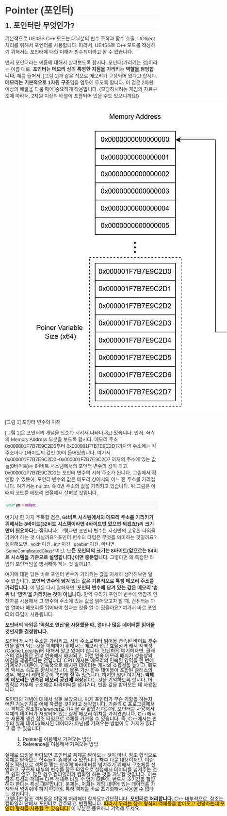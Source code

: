 <div spellcheck="false" class="md-htmlblock md-rawblock md-end-block" cid="n97" mdtype="html_block" style="min-height: 1em; margin: 0; padding: 0; line-height: 1.0; box-sizing: border-box; margin-top: 1rem; margin-bottom: 1rem; white-space: normal; position: relative; color: #333333; font-family: 'Open Sans', 'Clear Sans', 'Helvetica Neue', Helvetica, Arial, 'Segoe UI Emoji', sans-serif; font-size: 16px; font-style: normal; font-variant-ligatures: normal; font-variant-caps: normal; font-weight: 400; letter-spacing: normal; orphans: 2; text-align: start; text-indent: 0px; text-transform: none; widows: 2; word-spacing: 0px; -webkit-text-stroke-width: 0px; text-decoration-thickness: initial; text-decoration-style: initial; text-decoration-color: initial;"><span style="min-height: 1em; margin: 0; padding: 0; font-family: Helvetica,Arial,sans-serif; line-height: 1.0; box-sizing: border-box; position: absolute;"></span></div><p style="min-height: 1em; margin: 0; padding: 0; font-family: Helvetica,Arial,sans-serif; font-size: 16px; line-height: 1.0;"><span style="box-sizing: border-box; min-height: 1em; margin: 0px; padding: 0px; font-family: Helvetica, Arial, sans-serif; line-height: 1;"></span></p><p style="box-sizing: border-box; margin: 0px; padding: 0px; font-family: Helvetica, Arial, sans-serif; font-size: 16px; line-height: 1; min-height: 20px; cursor: default;" tabindex="-1"></p><h1 style="box-sizing: border-box; white-space: pre-wrap; break-after: avoid-page; break-inside: avoid; orphans: 4; font-size: 2.25em; margin: 1rem 0px; position: relative; font-weight: bold; line-height: 1.2; cursor: text; border-bottom: 1px solid rgb(238, 238, 238); min-height: 1em; padding: 0px; color: #333333; font-family: 'Open Sans', 'Clear Sans', 'Helvetica Neue', Helvetica, Arial, 'Segoe UI Emoji', sans-serif; font-style: normal; font-variant-ligatures: normal; font-variant-caps: normal; letter-spacing: normal; text-align: start; text-indent: 0px; text-transform: none; widows: 2; word-spacing: 0px; -webkit-text-stroke-width: 0px; text-decoration-thickness: initial; text-decoration-style: initial; text-decoration-color: initial;"><span style="box-sizing: border-box; min-height: 1em; margin: 0px; padding: 0px; font-family: Helvetica, Arial, sans-serif; line-height: 1;">Pointer (포인터)</span></h1><h2 style="box-sizing: border-box; white-space: pre-wrap; break-after: avoid-page; break-inside: avoid; orphans: 4; font-size: 1.75em; margin: 1rem 0px; position: relative; font-weight: bold; line-height: 1.225; cursor: text; border-bottom: 1px solid rgb(238, 238, 238); min-height: 1em; padding: 0px; color: #333333; font-family: 'Open Sans', 'Clear Sans', 'Helvetica Neue', Helvetica, Arial, 'Segoe UI Emoji', sans-serif; font-style: normal; font-variant-ligatures: normal; font-variant-caps: normal; letter-spacing: normal; text-align: start; text-indent: 0px; text-transform: none; widows: 2; word-spacing: 0px; -webkit-text-stroke-width: 0px; text-decoration-thickness: initial; text-decoration-style: initial; text-decoration-color: initial;"><span style="box-sizing: border-box; min-height: 1em; margin: 0px; padding: 0px; font-family: Helvetica, Arial, sans-serif; line-height: 1;">1. 포인터란 무엇인가?</span></h2><p style="box-sizing: border-box; line-height: inherit; orphans: 4; margin: 0.8em 0px; position: relative; min-height: 1em; padding: 0px; white-space: pre-wrap; color: #333333; font-family: 'Open Sans', 'Clear Sans', 'Helvetica Neue', Helvetica, Arial, 'Segoe UI Emoji', sans-serif; font-size: 16px; font-style: normal; font-variant-ligatures: normal; font-variant-caps: normal; font-weight: 400; letter-spacing: normal; text-align: start; text-indent: 0px; text-transform: none; widows: 2; word-spacing: 0px; -webkit-text-stroke-width: 0px; text-decoration-thickness: initial; text-decoration-style: initial; text-decoration-color: initial;"><span style="box-sizing: border-box; min-height: 1em; margin: 0px; padding: 0px; font-family: Helvetica, Arial, sans-serif; line-height: 1;">기본적으로 UE4SS C++ 모드는 대부분의 변수 조작과 함수 호출, UObject 처리를 위해서 포인터를 사용합니다. 따라서, UE4SS로 C++ 모드를 작성하기 위해서는 포인터에 대한 이해가 필수적이라고 할 수 있습니다.</span></p><p style="box-sizing: border-box; line-height: inherit; orphans: 4; margin: 0.8em 0px; position: relative; min-height: 1em; padding: 0px; white-space: pre-wrap; color: #333333; font-family: 'Open Sans', 'Clear Sans', 'Helvetica Neue', Helvetica, Arial, 'Segoe UI Emoji', sans-serif; font-size: 16px; font-style: normal; font-variant-ligatures: normal; font-variant-caps: normal; font-weight: 400; letter-spacing: normal; text-align: start; text-indent: 0px; text-transform: none; widows: 2; word-spacing: 0px; -webkit-text-stroke-width: 0px; text-decoration-thickness: initial; text-decoration-style: initial; text-decoration-color: initial;"><span style="box-sizing: border-box; min-height: 1em; margin: 0px; padding: 0px; font-family: Helvetica, Arial, sans-serif; line-height: 1;">먼저 포인터라는 이름에 대해서 살펴보도록 합시다. 포인터(가리키는 것)이라는 이름 대로, </span><strong style="box-sizing: border-box; min-height: 1em; margin: 0px; padding: 0px; font-family: Helvetica, Arial, sans-serif; line-height: 1;"><span style="box-sizing: border-box; min-height: 1em; margin: 0px; padding: 0px; font-family: Helvetica, Arial, sans-serif; line-height: 1;">포인터는 메모리 상의 특정한 지점을 가리키는 역할을 담당합니다.</span></strong><span style="box-sizing: border-box; min-height: 1em; margin: 0px; padding: 0px; font-family: Helvetica, Arial, sans-serif; line-height: 1;"> 예를 들어서, [그림 1]과 같은 식으로 메모리가 구성되어 있다고 합시다. </span><strong style="box-sizing: border-box; min-height: 1em; margin: 0px; padding: 0px; font-family: Helvetica, Arial, sans-serif; line-height: 1;"><span style="box-sizing: border-box; min-height: 1em; margin: 0px; padding: 0px; font-family: Helvetica, Arial, sans-serif; line-height: 1;">메모리는 기본적으로 1차원 구조</span></strong><span style="box-sizing: border-box; min-height: 1em; margin: 0px; padding: 0px; font-family: Helvetica, Arial, sans-serif; line-height: 1;">임을 염두에 두도록 합니다. 이 점은 2차원 이상의 배열을 다룰 때에 중요하게 작용합니다. (모딩하시려는 게임의 자료구조에 따라서, 2차원 이상의 배열이 포함되어 있을 수도 있으니까요!)</span></p><p style="box-sizing: border-box; line-height: inherit; orphans: 4; margin: 0.8em 0px; position: relative; min-height: 1em; padding: 0px; white-space: pre-wrap; color: #333333; font-family: 'Open Sans', 'Clear Sans', 'Helvetica Neue', Helvetica, Arial, 'Segoe UI Emoji', sans-serif; font-size: 16px; font-style: normal; font-variant-ligatures: normal; font-variant-caps: normal; font-weight: 400; letter-spacing: normal; text-align: start; text-indent: 0px; text-transform: none; widows: 2; word-spacing: 0px; -webkit-text-stroke-width: 0px; text-decoration-thickness: initial; text-decoration-style: initial; text-decoration-color: initial;"><span style="box-sizing: border-box; margin: 0px; padding: 0px; line-height: 1; min-width: 10px; min-height: 10px; position: relative; word-break: break-all; font-family: monospace; display: inline-block; width: 1140px;"><img alt="image-20250425145709724" src="./assets/image-20250425145709724-1746758149687-12.png" data-src="image-20250425145709724-1746758149687-12.png" style="box-sizing: border-box; border-width: 0px 4px 0px 2px; border-image: initial; vertical-align: middle; max-width: 100%; image-orientation: from-image; cursor: default; display: block; min-height: 1em; padding: 0px; font-family: Helvetica, Arial, sans-serif; line-height: 1; margin: auto; border-color: initial transparent initial transparent; border-style: initial solid initial solid;"></span></p><p style="box-sizing: border-box; line-height: inherit; orphans: 4; margin: 0.8em 0px; position: relative; min-height: 1em; padding: 0px; white-space: pre-wrap; color: #333333; font-family: 'Open Sans', 'Clear Sans', 'Helvetica Neue', Helvetica, Arial, 'Segoe UI Emoji', sans-serif; font-size: 16px; font-style: normal; font-variant-ligatures: normal; font-variant-caps: normal; font-weight: 400; letter-spacing: normal; text-align: start; text-indent: 0px; text-transform: none; widows: 2; word-spacing: 0px; -webkit-text-stroke-width: 0px; text-decoration-thickness: initial; text-decoration-style: initial; text-decoration-color: initial;"><span style="box-sizing: border-box; min-height: 1em; margin: 0px; padding: 0px; font-family: Helvetica, Arial, sans-serif; line-height: 1;">[그림 1] 포인터 변수의 이해</span></p><p style="box-sizing: border-box; line-height: inherit; orphans: 4; margin: 0.8em 0px; position: relative; min-height: 1em; padding: 0px; white-space: pre-wrap; color: #333333; font-family: 'Open Sans', 'Clear Sans', 'Helvetica Neue', Helvetica, Arial, 'Segoe UI Emoji', sans-serif; font-size: 16px; font-style: normal; font-variant-ligatures: normal; font-variant-caps: normal; font-weight: 400; letter-spacing: normal; text-align: start; text-indent: 0px; text-transform: none; widows: 2; word-spacing: 0px; -webkit-text-stroke-width: 0px; text-decoration-thickness: initial; text-decoration-style: initial; text-decoration-color: initial;"><span style="box-sizing: border-box; min-height: 1em; margin: 0px; padding: 0px; font-family: Helvetica, Arial, sans-serif; line-height: 1;">[그림 1]은 포인터의 개념을 단순화 시켜서 나타나내고 있습니다. 먼저, 좌측의 Memory Address 부분을 보도록 합시다. 메모리 주소 0x000001F7B7E9C2D0부터 0x000001F7B7E9C2D7까지의 주소에는 각 주소마다 1바이트의 값인 00이 들어있습니다. 여기서 0x000001F7B7E9C2D0~0x000001F7B7E9C2D7 까지의 주소에 있는 값들(8바이트)는 64비트 시스템에서의 포인터 변수의 값이 되고, 0x000001F7B7E9C2D0는 포인터 변수의 시작 주소가 됩니다. 그림에서 확인할 수 있듯이, 포인터 변수의 값은 메모리 상에서의 어느 한 주소를 가리킵니다. 여기서는 nullptr, 즉 0번 주소의 값을 가리키고 있습니다. 위 그림은 아래의 코드를 메모리 관점에서 살펴본 것입니다.</span></p><pre spellcheck="false" lang="c++" style="box-sizing: border-box; overflow: visible; font-family: var(--monospace); width: inherit; position: relative; white-space: pre; min-height: 1em; margin: 15px 0px; line-height: 1; font-size: 0.9em; display: block; break-inside: avoid; text-align: left; background-image: inherit; background-position: inherit; background-size: inherit; background-repeat: inherit; background-attachment: inherit; background-origin: inherit; background-clip: inherit; background-color: #f8f8f8; border: 1px solid rgb(231, 234, 237); border-radius: 3px; padding: 8px 4px 6px 0px; color: #333333; font-style: normal; font-variant-ligatures: normal; font-variant-caps: normal; font-weight: 400; letter-spacing: normal; orphans: 2; text-indent: 0px; text-transform: none; widows: 2; word-spacing: 0px; -webkit-text-stroke-width: 0px; text-decoration-thickness: initial; text-decoration-style: initial; text-decoration-color: initial;">&nbsp;<span role="presentation" style="box-sizing: border-box; min-height: 1em; margin: 0px; padding: 0px 0.1px 0px 0px; font-family: Helvetica, Arial, sans-serif; line-height: 1;"><span style="box-sizing: border-box; min-height: 1em; margin: 0px; padding: 0px; font-family: Helvetica, Arial, sans-serif; line-height: 1; color: #008855;">void*</span> <span style="box-sizing: border-box; min-height: 1em; margin: 0px; padding: 0px; font-family: Helvetica, Arial, sans-serif; line-height: 1; color: #000000;">ptr</span> <span style="box-sizing: border-box; min-height: 1em; margin: 0px; padding: 0px; font-family: Helvetica, Arial, sans-serif; line-height: 1; color: #981a1a;">=</span> <span style="box-sizing: border-box; min-height: 1em; margin: 0px; padding: 0px; font-family: Helvetica, Arial, sans-serif; line-height: 1; color: #770088;">nullptr</span>;</span></pre><p style="box-sizing: border-box; line-height: inherit; orphans: 4; margin: 0.8em 0px; position: relative; min-height: 1em; padding: 0px; white-space: pre-wrap; color: #333333; font-family: 'Open Sans', 'Clear Sans', 'Helvetica Neue', Helvetica, Arial, 'Segoe UI Emoji', sans-serif; font-size: 16px; font-style: normal; font-variant-ligatures: normal; font-variant-caps: normal; font-weight: 400; letter-spacing: normal; text-align: start; text-indent: 0px; text-transform: none; widows: 2; word-spacing: 0px; -webkit-text-stroke-width: 0px; text-decoration-thickness: initial; text-decoration-style: initial; text-decoration-color: initial;"><span style="box-sizing: border-box; min-height: 1em; margin: 0px; padding: 0px; font-family: Helvetica, Arial, sans-serif; line-height: 1;">여기서 한 가지 주목할 점은, </span><strong style="box-sizing: border-box; min-height: 1em; margin: 0px; padding: 0px; font-family: Helvetica, Arial, sans-serif; line-height: 1;"><span style="box-sizing: border-box; min-height: 1em; margin: 0px; padding: 0px; font-family: Helvetica, Arial, sans-serif; line-height: 1;">64비트 시스템에서의 메모리 주소를 가리키기 위해서는 8바이트(32비트 시스템이라면 4바이트만 있으면 되겠죠!)의 크기만이 필요하다</span></strong><span style="box-sizing: border-box; min-height: 1em; margin: 0px; padding: 0px; font-family: Helvetica, Arial, sans-serif; line-height: 1;">는 점입니다. 그렇다면 포인터 변수는 자신만의 고유한 타입을 가져야 하는 것 아닐까요? 포인터 변수의 타입은 무엇을 의미하는 것일까요? 생각해보면, </span><span spellcheck="false" style="box-sizing: border-box; min-height: 1em; margin: 0px; padding: 0px; font-family: Helvetica, Arial, sans-serif; line-height: 1;"><code style="box-sizing: border-box; font-family: var(--monospace); text-align: left; vertical-align: initial; border: 1px solid rgb(231, 234, 237); background-color: #f3f4f4; border-radius: 3px; padding: 0px 2px; font-size: 0.9em; min-height: 1em; margin: 0px; line-height: 1;">void*</code></span><span style="box-sizing: border-box; min-height: 1em; margin: 0px; padding: 0px; font-family: Helvetica, Arial, sans-serif; line-height: 1;">이건, </span><span spellcheck="false" style="box-sizing: border-box; min-height: 1em; margin: 0px; padding: 0px; font-family: Helvetica, Arial, sans-serif; line-height: 1;"><code style="box-sizing: border-box; font-family: var(--monospace); text-align: left; vertical-align: initial; border: 1px solid rgb(231, 234, 237); background-color: #f3f4f4; border-radius: 3px; padding: 0px 2px; font-size: 0.9em; min-height: 1em; margin: 0px; line-height: 1;">int*</code></span><span style="box-sizing: border-box; min-height: 1em; margin: 0px; padding: 0px; font-family: Helvetica, Arial, sans-serif; line-height: 1;">이건, </span><span spellcheck="false" style="box-sizing: border-box; min-height: 1em; margin: 0px; padding: 0px; font-family: Helvetica, Arial, sans-serif; line-height: 1;"><code style="box-sizing: border-box; font-family: var(--monospace); text-align: left; vertical-align: initial; border: 1px solid rgb(231, 234, 237); background-color: #f3f4f4; border-radius: 3px; padding: 0px 2px; font-size: 0.9em; min-height: 1em; margin: 0px; line-height: 1;">double*</code></span><span style="box-sizing: border-box; min-height: 1em; margin: 0px; padding: 0px; font-family: Helvetica, Arial, sans-serif; line-height: 1;">이건, 아니면 </span><span spellcheck="false" style="box-sizing: border-box; min-height: 1em; margin: 0px; padding: 0px; font-family: Helvetica, Arial, sans-serif; line-height: 1;"><code style="box-sizing: border-box; font-family: var(--monospace); text-align: left; vertical-align: initial; border: 1px solid rgb(231, 234, 237); background-color: #f3f4f4; border-radius: 3px; padding: 0px 2px; font-size: 0.9em; min-height: 1em; margin: 0px; line-height: 1;">SomeComplicatedClass*</code></span><span style="box-sizing: border-box; min-height: 1em; margin: 0px; padding: 0px; font-family: Helvetica, Arial, sans-serif; line-height: 1;">이건, 모</span><strong style="box-sizing: border-box; min-height: 1em; margin: 0px; padding: 0px; font-family: Helvetica, Arial, sans-serif; line-height: 1;"><span style="box-sizing: border-box; min-height: 1em; margin: 0px; padding: 0px; font-family: Helvetica, Arial, sans-serif; line-height: 1;">든 포인터의 크기는 8바이트(앞으로는 64비트 시스템을 기준으로 설명합니다.)이면 충분합니다.</span></strong><span style="box-sizing: border-box; min-height: 1em; margin: 0px; padding: 0px; font-family: Helvetica, Arial, sans-serif; line-height: 1;"> 그렇다면 왜 특정한 타입의 포인터임을 명시해야 하는 것 일까요?</span></p><p style="box-sizing: border-box; line-height: inherit; orphans: 4; margin: 0.8em 0px; position: relative; min-height: 1em; padding: 0px; white-space: pre-wrap; color: #333333; font-family: 'Open Sans', 'Clear Sans', 'Helvetica Neue', Helvetica, Arial, 'Segoe UI Emoji', sans-serif; font-size: 16px; font-style: normal; font-variant-ligatures: normal; font-variant-caps: normal; font-weight: 400; letter-spacing: normal; text-align: start; text-indent: 0px; text-transform: none; widows: 2; word-spacing: 0px; -webkit-text-stroke-width: 0px; text-decoration-thickness: initial; text-decoration-style: initial; text-decoration-color: initial;"><span style="box-sizing: border-box; min-height: 1em; margin: 0px; padding: 0px; font-family: Helvetica, Arial, sans-serif; line-height: 1;">여기에 대한 답은 바로 포인터 변수가 가리키는 값을 자세히 생각해보면 알 수 있습니다. </span><strong style="box-sizing: border-box; min-height: 1em; margin: 0px; padding: 0px; font-family: Helvetica, Arial, sans-serif; line-height: 1;"><span style="box-sizing: border-box; min-height: 1em; margin: 0px; padding: 0px; font-family: Helvetica, Arial, sans-serif; line-height: 1;">포인터 변수에 담겨 있는 값은 기본적으로 특정 메모리 주소를 가리킵니다.</span></strong><span style="box-sizing: border-box; min-height: 1em; margin: 0px; padding: 0px; font-family: Helvetica, Arial, sans-serif; line-height: 1;"> 이 말은 다시 말하자면, </span><strong style="box-sizing: border-box; min-height: 1em; margin: 0px; padding: 0px; font-family: Helvetica, Arial, sans-serif; line-height: 1;"><span style="box-sizing: border-box; min-height: 1em; margin: 0px; padding: 0px; font-family: Helvetica, Arial, sans-serif; line-height: 1;">포인터 변수에 담겨 있는 값은 메모리 '범위'나 '영역'을 가리키는 것이 아닙니다.</span></strong><span style="box-sizing: border-box; min-height: 1em; margin: 0px; padding: 0px; font-family: Helvetica, Arial, sans-serif; line-height: 1;"> 만약 우리가 포인터 변수에 역참조 연산자를 사용해서 그 변수의 주소에 있는 값을 읽어오고자 할 때, 컴퓨터는 과연 얼마나 메모리를 읽어와야 한다는 것을 알 수 있을까요? 여기서 바로 포인터의 타입이 사용됩니다.</span></p><p style="box-sizing: border-box; line-height: inherit; orphans: 4; margin: 0.8em 0px; position: relative; min-height: 1em; padding: 0px; white-space: pre-wrap; color: #333333; font-family: 'Open Sans', 'Clear Sans', 'Helvetica Neue', Helvetica, Arial, 'Segoe UI Emoji', sans-serif; font-size: 16px; font-style: normal; font-variant-ligatures: normal; font-variant-caps: normal; font-weight: 400; letter-spacing: normal; text-align: start; text-indent: 0px; text-transform: none; widows: 2; word-spacing: 0px; -webkit-text-stroke-width: 0px; text-decoration-thickness: initial; text-decoration-style: initial; text-decoration-color: initial;"><strong style="box-sizing: border-box; min-height: 1em; margin: 0px; padding: 0px; font-family: Helvetica, Arial, sans-serif; line-height: 1;"><span style="box-sizing: border-box; min-height: 1em; margin: 0px; padding: 0px; font-family: Helvetica, Arial, sans-serif; line-height: 1;">포인터의 타입은 '역참조 연산'을 사용했을 때, 얼마나 많은 데이터를 읽어올 것인지를 결정합니다.</span></strong><strong style="box-sizing: border-box; min-height: 1em; margin: 0px; padding: 0px; font-family: Helvetica, Arial, sans-serif; line-height: 1;"><span style="box-sizing: border-box; min-height: 1em; margin: 0px; padding: 0px; font-family: Helvetica, Arial, sans-serif; line-height: 1;"></span></strong></p><p style="min-height: 1em; margin: 0; padding: 0; font-family: Helvetica,Arial,sans-serif; font-size: 16px; line-height: 1.0;">포인터가 시작 주소를 가리키고, 시작 주소로부터 읽어올 연속된 바이트 갯수만을 알면 되는 것을 이해하기 위해서는 메모리 접근 효율성과 캐시 지역성(Cache Locality)에 대해서 알고 있어야 합니다. 간단하게 얘기하자면, 클래스의 멤버들은 전부 연속해서 배치되고, 이런 연속 메모리 배치가 성능상의 이점을 제공한다는 것입니다. CPU 캐시는 메모리의 연속된 영역을 한 번에 가져오기 떄문에, 연속적으로 배치된 데이터는 캐시의 효율성을 높이고, 메모리 액세스 속도를 향상시킵니다. 물론 가상 함수 테이블이 포함된 클래스의 경우, 메모리 레이아웃이 복잡해 질 수 있습니다. 하지만 일단 여기서는<strong style="box-sizing: border-box; min-height: 1em; margin: 0px; padding: 0px; font-family: Helvetica, Arial, sans-serif; line-height: 1;">객체의 메모리는 연속된 메모리 공간에 저장</strong>된다는 것을 기억하도록 합시다. 이 원칙은 차후에 구조체로 파라미터를 넘기거나, 반환 값을 받아오는 데 사용됩니다.</p><p style="min-height: 1em; margin: 0; padding: 0; font-family: Helvetica,Arial,sans-serif; font-size: 16px; line-height: 1.0;"></p><p style="box-sizing: border-box; margin: 0px; padding: 0px; font-family: Helvetica, Arial, sans-serif; font-size: 16px; line-height: 1; min-height: 20px; cursor: default;" tabindex="-1">포인터의 개념에 대해서 살펴 보았으니, 이제 포인터가 무슨 역할을 하는지, 어떤 기능인지를 이해 하셨을 것이라고 생각합니다. 기존의 C 프로그램에서는 객체를 참조(Reference)로 가져올 수 없었기 때문에, 포인터를 사용해서 객체의 데이터가 저장되어 있는 실제 메모리 위치를 가져왔습니다. C++에서는 새롭게 생긴 참조 타입으로 객체를 가져올 수 있습니다. 즉, C++에서는 변수의 실제 데이터(복사된 데이터가 아닌)를 가져오는 방법이 두 가지가 있다고 볼 수 있습니다.</p><p style="box-sizing: border-box; margin: 0px 0px 0px 40px; padding: 0px; font-family: Helvetica, Arial, sans-serif; font-size: 16px; line-height: 1; min-height: 20px; cursor: default;" tabindex="-1"></p><p style="box-sizing: border-box; margin: 0px 0px 0px 40px; padding: 0px; font-family: Helvetica, Arial, sans-serif; font-size: 16px; line-height: 1; min-height: 20px; cursor: default;" tabindex="-1">1. Pointer를 이용해서 가져오는 방법<br style="min-height: 1em; margin: 0; padding: 0; font-family: Helvetica,Arial,sans-serif; line-height: 1.0;">2. Reference를 이용해서 가져오는 방법</p><p style="box-sizing: border-box; margin: 0px; padding: 0px; font-family: Helvetica, Arial, sans-serif; font-size: 16px; line-height: 1; min-height: 20px; cursor: default;" tabindex="-1"></p><p style="box-sizing: border-box; margin: 0px; padding: 0px; font-family: Helvetica, Arial, sans-serif; font-size: 16px; line-height: 1; min-height: 20px; cursor: default;" tabindex="-1">실제로 모딩을 하다보면 포인터로 객체를 받아오는 것이 아닌, 참조 형식으로 객체를 받아오는 함수들이 존재할 수 있습니다. 차후 다룰 내용이지만, 이런 참조 타입으로 객체를 받는 함수에 파라미터를 넘겨주기 위해서 구조체를 선언하고, 구조체 내부의 변수를 참조 타입으로 설정해서 데이터를 넘겨주는 것은 쉽지 않고, 많은 경우 컴파일러가 컴파일 하는 것을 거부할 것입니다. 이는 참조 특성의 객체는 다른 객체로 바뀔 수 없기 때문에, 반드시 초기값을 할당해야 한다는 특성 떄문입니다. 문제는, 저희는 게임 내부에 있는 데이터를 가져와서 넘겨줘야 하기 때문에, 특정 객체를 바로 초기화해서 사용할 수 없다는 것입니다.<span style="min-height: 1em; margin: 0; padding: 0; font-family: Helvetica,Arial,sans-serif; line-height: 1.0; box-sizing: border-box; position: absolute;"></span><span style="box-sizing: border-box; min-height: 1em; margin: 0px; padding: 0px; font-family: Helvetica, Arial, sans-serif; line-height: 1;"></span></p><p style="box-sizing: border-box; margin: 0px; padding: 0px; font-family: Helvetica, Arial, sans-serif; font-size: 16px; line-height: 1; min-height: 20px; cursor: default;" tabindex="-1"><span style="min-height: 1em; margin: 0; padding: 0; font-family: Helvetica,Arial,sans-serif; line-height: 1.0; box-sizing: border-box; position: absolute;">그렇다면 참조 객체들은 어떻게 처리해야 할까요? 간단합니다. <strong style="min-height: 1em; margin: 0; padding: 0; font-family: Helvetica,Arial,sans-serif; line-height: 1.0;">포인터로 처리합니다.</strong> C++ 내부적으로, 참조는 컴파일러 단에서 포인터로 간주되고, 변환됩니다. <span style="min-height: 1em; margin: 0; padding: 0; font-family: Helvetica,Arial,sans-serif; line-height: 1.0; background-color: #f1c40f;">따라서 우리는 참조 형식의 객체들을 받아오고 전달하는데 포인터 형식을 사용할 수 있습니다.</span> 이 부분은 중요하니 기억해 두세요.</span><span style="min-height: 1em; margin: 0; padding: 0; font-family: Helvetica,Arial,sans-serif; line-height: 1.0; box-sizing: border-box; position: absolute;"></span></p><p style="box-sizing: border-box; margin: 0px; padding: 0px; font-family: Helvetica, Arial, sans-serif; font-size: 16px; line-height: 1; min-height: 20px; cursor: default;" tabindex="-1"><span style="min-height: 1em; margin: 0; padding: 0; font-family: Helvetica,Arial,sans-serif; line-height: 1.0; box-sizing: border-box; position: absolute;"></span></p>

